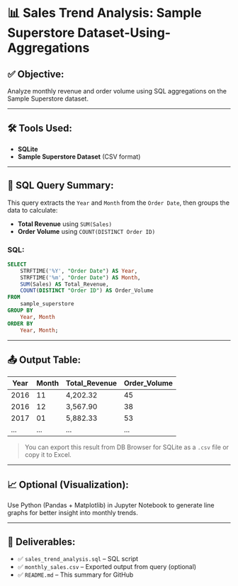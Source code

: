 # 📊 Sales Trend Analysis: Sample Superstore Dataset-Using-Aggregations

## ✅ Objective:
Analyze monthly revenue and order volume using SQL aggregations on the Sample Superstore dataset.

---

## 🛠️ Tools Used:
- **SQLite**
- **Sample Superstore Dataset** (CSV format)

---

## 📄 SQL Query Summary:
This query extracts the `Year` and `Month` from the `Order Date`, then groups the data to calculate:
- **Total Revenue** using `SUM(Sales)`
- **Order Volume** using `COUNT(DISTINCT Order ID)`

### SQL:
```sql
SELECT 
    STRFTIME('%Y', "Order Date") AS Year,
    STRFTIME('%m', "Order Date") AS Month,
    SUM(Sales) AS Total_Revenue,
    COUNT(DISTINCT "Order ID") AS Order_Volume
FROM 
    sample_superstore
GROUP BY 
    Year, Month
ORDER BY 
    Year, Month;
```

---

## 📤 Output Table:
| Year | Month | Total_Revenue | Order_Volume |
|------|-------|----------------|---------------|
| 2016 | 11    | 4,202.32       | 45            |
| 2016 | 12    | 3,567.90       | 38            |
| 2017 | 01    | 5,882.33       | 53            |
| ...  | ...   | ...            | ...           |

> You can export this result from DB Browser for SQLite as a `.csv` file or copy it to Excel.

---

## 📈 Optional (Visualization):
Use Python (Pandas + Matplotlib) in Jupyter Notebook to generate line graphs for better insight into monthly trends.

---

## 📁 Deliverables:
- ✅ `sales_trend_analysis.sql` – SQL script
- ✅ `monthly_sales.csv` – Exported output from query (optional)
- ✅ `README.md` – This summary for GitHub

